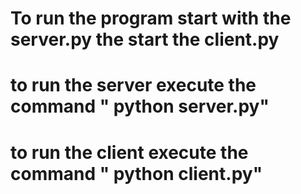 # To run the program start with the server.py the start the client.py 
# to run the server execute the command " python server.py"
# to run the client execute the command " python client.py"
